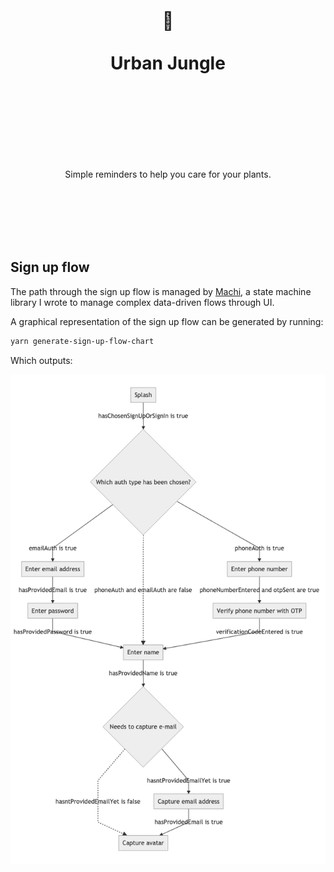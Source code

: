 <div align="center">
  <h1>
    <br/>
    <br/>
    🌱
    <br />
    <br />
    Urban Jungle
    <br />
    <br />
    <br />
    <br />
  </h1>
  <br />
  <p>
    Simple reminders to help you care for your plants.
  </p>
  <br />
  <br />
  <br />
  <br />
  <br />
</div>

## Sign up flow

The path through the sign up flow is managed by [Machi](https://github.com/josephluck/machi), a state machine library I wrote to manage complex data-driven flows through UI.

A graphical representation of the sign up flow can be generated by running:

```bash
yarn generate-sign-up-flow-chart
```

Which outputs:

![sign up flow](https://github.com/josephluck/urban-jungle/blob/master/app/sign-up-flow.png?raw=true)
